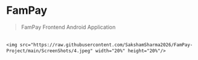 # FamPay

> FamPay Frontend Android Application


<p align="center">
                                                                                                                                  
                                                                                                                                                                                <img src="https://raw.githubusercontent.com/SakshamSharma2026/FamPay-Project/main/ScreenShots/4.jpeg" width="20%" height="20%"/>

</p>
